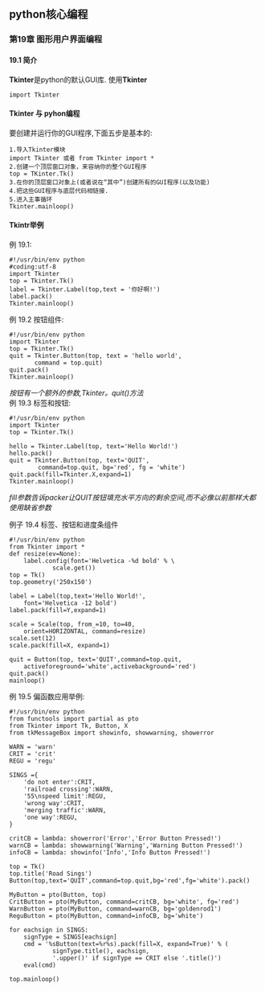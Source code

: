 ## python核心编程 ##
### 第19章 图形用户界面编程 ###
#### 19.1 简介 ####
**Tkinter**是python的默认GUI库.
使用**Tkinter**

    import Tkinter

#### Tkinter 与 pyhon编程 ####
要创建并运行你的GUI程序,下面五步是基本的:  

    1.导入Tkinter模块
    import Tkinter 或者 from Tkinter import *
    2.创建一个顶层窗口对象，来容纳你的整个GUI程序
    top = TKinter.Tk()
    3.在你的顶层窗口对象上(或者说在“其中”)创建所有的GUI程序(以及功能)
    4.把这些GUI程序与底层代码相链接.
    5.进入主事循环
    Tkinter.mainloop()
#### Tkintr举例 ####
例 19.1:  

    #!/usr/bin/env python
    #coding:utf-8
    import Tkinter
    top = Tkinter.Tk()
    label = Tkinter.Label(top,text = '你好啊!')
    label.pack()
    Tkinter.mainloop()

例 19.2 按钮组件:

    #!/usr/bin/env python
    import Tkinter
    top = Tkinter.Tk()
    quit = Tkinter.Button(top, text = 'hello world',
           command = top.quit)
    quit.pack()
    Tkinter.mainloop()

_按钮有一个额外的参数,Tkinter。quit()方法_  
例 19.3 标签和按钮:  

    #!/usr/bin/env python
    import Tkinter
    top = Tkinter.Tk()
    
    hello = Tkinter.Label(top, text='Hello World!')
    hello.pack()
    quit = Tkinter.Button(top, text='QUIT',
            command=top.quit, bg='red', fg = 'white')
    quit.pack(fill=Tkinter.X,expand=1)
    Tkinter.mainloop()

_fill参数告诉packer让QUIT按钮填充水平方向的剩余空间,而不必像以前那样大都使用缺省参数_  

例子 19.4 标签、按钮和进度条组件  

    #!/usr/bin/env python
    from Tkinter import *
    def resize(ev=None):
        label.config(font='Helvetica -%d bold' % \
                scale.get())
    top = Tk()
    top.geometry('250x150')
    
    label = Label(top,text='Hello World!',
        font='Helvetica -12 bold')
    label.pack(fill=Y,expand=1)
    
    scale = Scale(top, from_=10, to=40,
        orient=HORIZONTAL, command=resize)
    scale.set(12)
    scale.pack(fill=X, expand=1)
    
    quit = Button(top, text='QUIT',command=top.quit,
        activeforeground='white',activebackground='red')
    quit.pack()
    mainloop()

例 19.5 偏函数应用举例:  

    #!/usr/bin/env python
    from functools import partial as pto
    from Tkinter import Tk, Button, X
    from tkMessageBox import showinfo, showwarning, showerror
    
    WARN = 'warn'
    CRIT = 'crit'
    REGU = 'regu'
    
    SINGS ={
        'do not enter':CRIT,
        'railroad crossing':WARN,
        '55\nspeed limit':REGU,
        'wrong way':CRIT,
        'merging traffic':WARN,
        'one way':REGU,
    }
    
    critCB = lambda: showerror('Error','Error Button Pressed!')
    warnCB = lambda: showwarning('Warning','Warning Button Pressed!')
    infoCB = lambda: showinfo('Info','Info Button Pressed!')
    
    top = Tk()
    top.title('Road Sings')
    Button(top,text='QUIT',command=top.quit,bg='red',fg='white').pack()
    
    MyButton = pto(Button, top)
    CritButton = pto(MyButton, command=critCB, bg='white', fg='red')
    WarnButton = pto(MyButton, command=warnCB, bg='goldenrod1')
    ReguButton = pto(MyButton, command=infoCB, bg='white')
    
    for eachsign in SINGS:
        signType = SINGS[eachsign]
        cmd = '%sButton(text=%r%s).pack(fill=X, expand=True)' % (
                signType.title(), eachsign,
                '.upper()' if signType == CRIT else '.title()')
        eval(cmd)
    
    top.mainloop()
